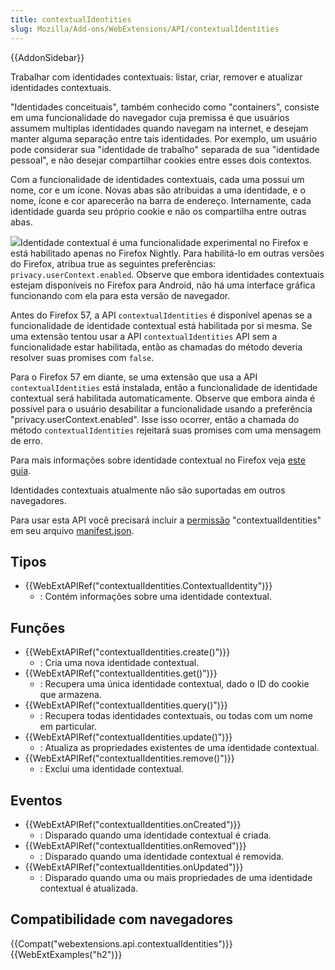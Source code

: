 ```yaml
---
title: contextualIdentities
slug: Mozilla/Add-ons/WebExtensions/API/contextualIdentities
---
```


{{AddonSidebar}}

Trabalhar com identidades contextuais: listar, criar, remover e atualizar identidades contextuais.

"Identidades conceituais", também conhecido como "containers", consiste em uma funcionalidade do navegador cuja premissa é que usuários assumem multiplas identidades quando navegam na internet, e desejam manter alguma separação entre tais identidades. Por exemplo, um usuário pode considerar sua "identidade de trabalho" separada de sua "identidade pessoal", e não desejar compartilhar cookies entre esses dois contextos.

Com a funcionalidade de identidades contextuais, cada uma possui um nome, cor e um ícone. Novas abas são atribuidas a uma identidade, e o nome, ícone e cor aparecerão na barra de endereço. Internamente, cada identidade guarda seu próprio cookie e não os compartilha entre outras abas.

![](containers.png)Identidade contextual é uma funcionalidade experimental no Firefox e está habilitado apenas no Firefox Nightly. Para habilitá-lo em outras versões do Firefox, atribua true as seguintes preferências: `privacy.userContext.enabled`. Observe que embora identidades contextuais estejam disponíveis no Firefox para Android, não há uma interface gráfica funcionando com ela para esta versão de navegador.

Antes do Firefox 57, a API `contextualIdentities` é disponível apenas se a funcionalidade de identidade contextual está habilitada por si mesma. Se uma extensão tentou usar a API `contextualIdentities` API sem a funcionalidade estar habilitada, então as chamadas do método deveria resolver suas promises com `false`.

Para o Firefox 57 em diante, se uma extensão que usa a API `contextualIdentities` está instalada, então a funcionalidade de identidade contextual será habilitada automaticamente. Observe que embora ainda é possível para o usuário desabilitar a funcionalidade usando a preferência "privacy.userContext.enabled". Isse isso ocorrer, então a chamada do método `contextualIdentities` rejeitará suas promises com uma mensagem de erro.

Para mais informações sobre identidade contextual no Firefox veja [este guia](https://wiki.mozilla.org/Security/Contextual_Identity_Project/Containers).

Identidades contextuais atualmente não são suportadas em outros navegadores.

Para usar esta API você precisará incluir a [permissão](/pt-BR/docs/Mozilla/Add-ons/WebExtensions/manifest.json/permissions) "contextualIdentities" em seu arquivo [manifest.json](/pt-BR/docs/Mozilla/Add-ons/WebExtensions/manifest.json).

## Tipos

- {{WebExtAPIRef("contextualIdentities.ContextualIdentity")}}
  - : Contém informações sobre uma identidade contextual.

## Funções

- {{WebExtAPIRef("contextualIdentities.create()")}}
  - : Cria uma nova identidade contextual.
- {{WebExtAPIRef("contextualIdentities.get()")}}
  - : Recupera uma única identidade contextual, dado o ID do cookie que armazena.
- {{WebExtAPIRef("contextualIdentities.query()")}}
  - : Recupera todas identidades contextuais, ou todas com um nome em particular.
- {{WebExtAPIRef("contextualIdentities.update()")}}
  - : Atualiza as propriedades existentes de uma identidade contextual.
- {{WebExtAPIRef("contextualIdentities.remove()")}}
  - : Exclui uma identidade contextual.

## Eventos

- {{WebExtAPIRef("contextualIdentities.onCreated")}}
  - : Disparado quando uma identidade contextual é criada.
- {{WebExtAPIRef("contextualIdentities.onRemoved")}}
  - : Disparado quando uma identidade contextual é removida.
- {{WebExtAPIRef("contextualIdentities.onUpdated")}}
  - : Disparado quando uma ou mais propriedades de uma identidade contextual é atualizada.

## Compatibilidade com navegadores

{{Compat("webextensions.api.contextualIdentities")}} {{WebExtExamples("h2")}}
